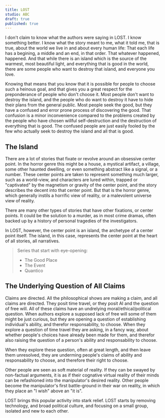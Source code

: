```yaml
---
title: LOST
studio: ABC
draft: true
published: true
---
```

I don't claim to know what the authors were saying in LOST. I know something better. I know what the story meant to me, what it told me, that is true, about the world we live in and about every human life: That each life has a begining, a middle and an end, in that order. That whatever happened, happened. And that while there is an island which is the source of the warmest, most beautiful light, and everything that is good in the world, there are some people who want to destroy that island, and everyone you love.

Knowing that means that you know that it is possible for people to choose such a heinous goal, and that gives you a great respect for the preponderance of people who don't choose it. Most people don't want to destroy the island, and the people who do want to destroy it have to hide their plans from the general public. Most people seek the good, but they have a confused and error prone process of discovering the good. That confusion is a minor inconvenience compared to the problems created by the people who have chosen willful self-destruction and the destruction of everything that is good. The confused people are just easily fooled by the few who actually seek to destroy the island and all that is good.

## The Island

There are a lot of stories that fixate or revolve around an obsessive center point. In the horror genre this might be a house, a mystical artifact, a village, some other haunted dwelling, or even something abstract like a signal, or a number. These center points are taken to represent something much larger, such as a world-view, and characters are lured within, trapped or "captivated" by the magnetism or gravity of the center point, and the story describes the decent into that center point. But that is the horror genre, which generally instils a horrific view of reality, or a malevolent universe view of reality.

There are many other types of stories that have other fixations, or center points. It could be the solution to a murder, as in most crime dramas, often backed up by a history of personal tragedies of the investigators.

In LOST, however, the center point is an island, the archetype of a center point itself. The island, in this case, represents the center point at the heart of all stories, all narratives.

> Series that start with eye-opening:
>   - The Good Place
>   - The Event
>   - Quantico

## The Underlying Question of All Claims

Claims are directed. All the philosophical shows are making a claim, and all claims are directed. They posit time travel, or they posit AI and the question of free will. All of these claims have an undrelying moral/ethical/political question. When authors explore a supposed lack of free will some of them might be just curious, but they are opening a question of establishing individual's ability, and therefor responsability, to choose. When they explore a question of time travel they are asking, in a fancy way, about whether people's choices have already been made for them, and therefor also raising the question of a person's ability and responsability to choose.

When they explore these question, often at great length, and then leave them unresolved, they are underming people's claims of ability and responsability to choose, and therefore their right to choose.

Other people are seen as soft material of reality. If they can be swayed by non-factual arguments, it is as if their cognative virtual reality of their minds can be refashioned into the manipulator's desired reality. Other people become the manipulator's first battle-ground in their war on reality, in which they place an "I wish" above an "it is".

LOST brings this popular activity into stark relief. LOST starts by removing technology, and broad political culture, and focusing on a small group, isolated and new to each other.
